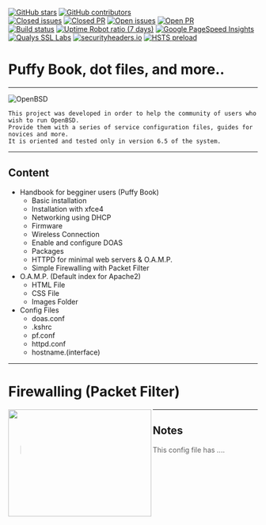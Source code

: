 [![GitHub stars](https://img.shields.io/github/stars/0xB4LINT/nginxconfig.io.svg)](https://github.com/0xB4LINT/nginxconfig.io/stargazers)
[![GitHub contributors](https://img.shields.io/github/contributors/0xB4LINT/nginxconfig.io.svg?color=blue)](https://github.com/0xB4LINT/nginxconfig.io/graphs/contributors)
<br>
[![Closed issues](https://img.shields.io/github/issues-closed-raw/0xB4LINT/nginxconfig.io.svg?color=brightgreen)](https://github.com/0xB4LINT/nginxconfig.io/issues?q=is%3Aissue+is%3Aclosed)
[![Closed PR](https://img.shields.io/github/issues-pr-closed-raw/0xB4LINT/nginxconfig.io.svg?color=brightgreen)](https://github.com/0xB4LINT/nginxconfig.io/pulls?q=is%3Apr+is%3Aclosed)
[![Open issues](https://img.shields.io/github/issues-raw/0xB4LINT/nginxconfig.io.svg)](https://github.com/0xB4LINT/nginxconfig.io/issues)
[![Open PR](https://img.shields.io/github/issues-pr-raw/0xB4LINT/nginxconfig.io.svg)](https://github.com/0xB4LINT/nginxconfig.io/pulls)
<br>
[![Build status](https://img.shields.io/travis/com/0xB4LINT/nginxconfig.io.svg)](https://travis-ci.com/0xB4LINT/nginxconfig.io)
[![Uptime Robot ratio (7 days)](https://img.shields.io/uptimerobot/ratio/7/m779967051-bbb607d7a68973aaf01371fe.svg)](https://stats.uptimerobot.com/BqPYtQ74)
[![Google PageSpeed Insights](https://img.shields.io/badge/PageSpeed-95--100-brightgreen.svg)](https://developers.google.com/speed/pagespeed/insights/?url=https%3A%2F%2Fnginxconfig.io&tab=desktop)
[![Qualys SSL Labs](https://img.shields.io/badge/SSL%20Report-A+-brightgreen.svg)](https://www.ssllabs.com/ssltest/analyze.html?d=nginxconfig.io)
[![securityheaders.io](https://img.shields.io/badge/securityheaders.io-A-brightgreen.svg)](https://securityheaders.com/?q=https%3A%2F%2Fnginxconfig.io%2F)
[![HSTS preload](https://img.shields.io/hsts/preload/nginxconfig.io.svg?label=HSTS)](https://hstspreload.org/?domain=nginxconfig.io)

# Puffy Book, dot files, and more..
_ _ _

![OpenBSD](https://www.openbsd.org/art/puffy/puflogh800X199.gif)

```
This project was developed in order to help the community of users who wish to run OpenBSD.
Provide them with a series of service configuration files, guides for novices and more.
It is oriented and tested only in version 6.5 of the system.
```
_ _ _
##  Content
* Handbook for begginer users (Puffy Book)
  *  Basic installation
  *  Installation with xfce4
  *  Networking using DHCP
  *  Firmware
  *  Wireless Connection
  *  Enable and configure DOAS
  *  Packages
  *  HTTPD for minimal web servers & O.A.M.P.
  *  Simple Firewalling with Packet Filter
* O.A.M.P. (Default index for Apache2)
  *  HTML File
  *  CSS File 
  *  Images Folder
* Config Files
  *  doas.conf 
  *  .kshrc
  *  pf.conf
  *  httpd.conf
  *  hostname.(interface)
_ _ _
# Firewalling (Packet Filter)

<img align="left" width="289" height="216" src="https://distrowatch.com/images/other/obsd-blowfish.png">

_ _ _
## Notes
> This config file has ....

